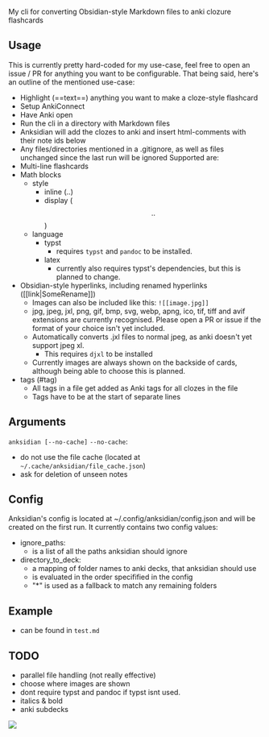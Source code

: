My cli for converting Obsidian-style Markdown files to anki clozure flashcards

## Usage
This is currently pretty hard-coded for my use-case, feel free to open an issue / PR for anything you want to be configurable.
That being said, here's an outline of the mentioned use-case:
- Highlight (==text==) anything you want to make a cloze-style flashcard
- Setup AnkiConnect
- Have Anki open
- Run the cli in a directory with Markdown files
- Anksidian will add the clozes to anki and insert html-comments with their note ids below
- Any files/directories mentioned in a .gitignore, as well as files unchanged since the last run will be ignored
Supported are:
- Multi-line flashcards
- Math blocks
  - style
    - inline ($..$)
    - display ($$..$$)
  - language
    - typst
      - requires `typst` and `pandoc` to be installed.
    - latex
      - currently also requires typst's dependencies, but this is planned to change.
- Obsidian-style hyperlinks, including renamed hyperlinks ([[link|SomeRename]])
  - Images can also be included like this: `![[image.jpg]]`
  - jpg, jpeg, jxl, png, gif, bmp, svg, webp, apng, ico, tif, tiff and avif extensions are currently recognised. Please open a PR or issue if the format of your choice isn't yet included.
  - Automatically converts .jxl files to normal jpeg, as anki doesn't yet support jpeg xl.
    - This requires `djxl` to be installed
  - Currently images are always shown on the backside of cards, although being able to choose this is planned.
- tags (#tag)
  - All tags in a file get added as Anki tags for all clozes in the file
  - Tags have to be at the start of separate lines

## Arguments
`anksidian [--no-cache]`
`--no-cache`:
  - do not use the file cache (located at `~/.cache/anksidian/file_cache.json`)
  - ask for deletion of unseen notes

## Config
Anksidian's config is located at ~/.config/anksidian/config.json and will be created on the first run.
It currently contains two config values:
- ignore_paths:
  - is a list of all the paths anksidian should ignore
- directory_to_deck:
  - a mapping of folder names to anki decks, that anksidian should use
  - is evaluated in the order specifified in the config
  - "*" is used as a fallback to match any remaining folders

## Example
- can be found in `test.md`

## TODO
- parallel file handling (not really effective)
- choose where images are shown
- dont require typst and pandoc if typst isnt used.
- italics & bold
- anki subdecks

![](https://brainmade.org/black-logo.svg)
